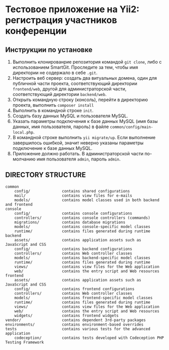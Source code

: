Тестовое приложение на Yii2: регистрация участников конференции
===============================

## Инструкции по установке

1. Выполнить клонированрие репозитория командой `git clone`, либо с использованием SmartGit. Проследите за тем, чтобы имя директории не содержало в себе `.git`.
2. Настроить веб сервер: создать два витуальных домена, один для публичной части проекта, соответствующий директории `frontend/web`, другой для администраторской части, соответствующий директории `backend/web`.
3. Открыть командную строку (консоль), перейти в директорию проекта, выполнить `composer install`
4. Выполнить в командной строке `init`.
5. Создать базу данных MySQL и пользователя MySQL.
6. Указать параметры подключения к базе данных MySQL (имя базы данных, имя пользователя, пароль) в файле `common/config/main-local.php`.
7. В командной строке выполнить `yii migrate/up`. Если выполнение завершилось ошибкой, значит неверно указаны параметры подключение к базе данных MySQL.
8. Приложение должно работать. В администраторской части по-молчанию имя пользователя `admin`, пароль `admin`.

DIRECTORY STRUCTURE
-------------------

```
common
    config/              contains shared configurations
    mail/                contains view files for e-mails
    models/              contains model classes used in both backend and frontend
console
    config/              contains console configurations
    controllers/         contains console controllers (commands)
    migrations/          contains database migrations
    models/              contains console-specific model classes
    runtime/             contains files generated during runtime
backend
    assets/              contains application assets such as JavaScript and CSS
    config/              contains backend configurations
    controllers/         contains Web controller classes
    models/              contains backend-specific model classes
    runtime/             contains files generated during runtime
    views/               contains view files for the Web application
    web/                 contains the entry script and Web resources
frontend
    assets/              contains application assets such as JavaScript and CSS
    config/              contains frontend configurations
    controllers/         contains Web controller classes
    models/              contains frontend-specific model classes
    runtime/             contains files generated during runtime
    views/               contains view files for the Web application
    web/                 contains the entry script and Web resources
    widgets/             contains frontend widgets
vendor/                  contains dependent 3rd-party packages
environments/            contains environment-based overrides
tests                    contains various tests for the advanced application
    codeception/         contains tests developed with Codeception PHP Testing Framework
```
